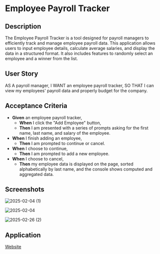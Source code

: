 # Employee Payroll Tracker

## Description
The Employee Payroll Tracker is a tool designed for payroll managers to efficiently track and manage employee payroll data. This application allows users to input employee details, calculate average salaries, and display the data in a structured format. It also includes features to randomly select an employee and a winner from the list.

## User Story
AS A payroll manager,
I WANT an employee payroll tracker,
SO THAT I can view my employees' payroll data and properly budget for the company.

## Acceptance Criteria
- **Given** an employee payroll tracker,
  - **When** I click the "Add Employee" button,
  - **Then** I am presented with a series of prompts asking for the first name, last name, and salary of the employee.
- **When** I finish adding an employee,
  - **Then** I am prompted to continue or cancel.
- **When** I choose to continue,
  - **Then** I am prompted to add a new employee.
- **When** I choose to cancel,
  - **Then** my employee data is displayed on the page, sorted alphabetically by last name, and the console shows computed and aggregated data.

## Screenshots

![2025-02-04 (1)](https://github.com/user-attachments/assets/e1aaeab8-6f71-445e-b9a1-09ba30c52077)

![2025-02-04](https://github.com/user-attachments/assets/2b54557f-891b-46b3-aecd-ef57fac446ad)

![2025-02-26 (2)](https://github.com/user-attachments/assets/37cbe4ef-9891-466f-b13a-31d67ac4f78d)

## Application

[Website](https://dippafudd.github.io/Employee-payroll/)











